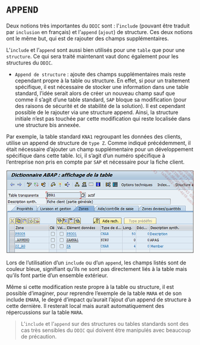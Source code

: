 # **`APPEND`**

Deux notions très importantes du `DDIC` sont : l’`include` (pouvant être traduit par `inclusion` en français) et l’`append` (`ajout`) de structure. Ces deux notions ont le même but, qui est de rajouter des champs supplémentaires.

L’`include` et l’`append` sont aussi bien utilisés pour une `table` que pour une `structure`. Ce qui sera traité maintenant vaut donc également pour les structures du `DDIC`.

- `Append de structure` : ajoute des champs supplémentaires mais reste cependant propre à la table ou structure. En effet, si pour un traitement spécifique, il est nécessaire de stocker une information dans une table standard, l’idée serait alors de créer un nouveau champ sauf que comme il s’agit d’une table standard, `SAP` bloque sa modification (pour des raisons de sécurité et de stabilité de la solution). Il est cependant possible de le rajouter via une structure append. Ainsi, la structure initiale n’est pas touchée par cette modification qui reste localisée dans une structure bis annexée.

Par exemple, la table standard `KNA1` regroupant les données des clients, utilise un append de structure de `type Z`. Comme indiqué précédemment, il était nécessaire d’ajouter un champ supplémentaire pour un développement spécifique dans cette table. Ici, il s’agit d’un numéro spécifique à l’entreprise non pris en compte par `SAP` et nécessaire pour la fiche client.

![](../99%20-%20Ressources/06_Tables_DB%20-%2003%20-%2001.png)

Lors de l’utilisation d’un `include` ou d’un `append`, les champs listés sont de couleur bleue, signifiant qu’ils ne sont pas directement liés à la table mais qu’ils font partie d’un ensemble extérieur.

Même si cette modification reste propre à la table ou structure, il est possible d’imaginer, pour reprendre l’exemple de la table `MARA` et de son include `EMARA`, le degré d’impact qu’aurait l’ajout d’un append de structure à cette dernière. Il resterait local mais aurait automatiquement des répercussions sur la table `MARA`.

> L’`include` et l’`append` sur des structures ou tables standards sont des cas très sensibles du `DDIC` qui doivent être manipulés avec beaucoup de précaution.
